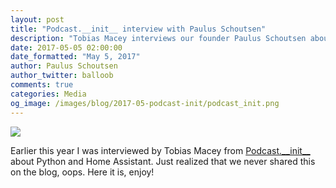 ```yaml
---
layout: post
title: "Podcast.__init__ interview with Paulus Schoutsen"
description: "Tobias Macey interviews our founder Paulus Schoutsen about Home Assistant."
date: 2017-05-05 02:00:00
date_formatted: "May 5, 2017"
author: Paulus Schoutsen
author_twitter: balloob
comments: true
categories: Media
og_image: /images/blog/2017-05-podcast-init/podcast_init.png
---
```


<p class='img'>
<a href='https://www.podcastinit.com/'><img src='/images/blog/2017-05-podcast-init/podcast_init.png' /></a>
</p>

Earlier this year I was interviewed by Tobias Macey from [Podcast.\_\_init\_\_][pc-init] about Python and Home Assistant. Just realized that we never shared this on the blog, oops. Here it is, enjoy!

<script class="podigee-podcast-player" src="//cdn.podigee.com/podcast-player/javascripts/podigee-podcast-player.js" data-configuration="https://www.podcastinit.com?podigee_player=205" async></script>

[pc-init]: https://www.podcastinit.com/

